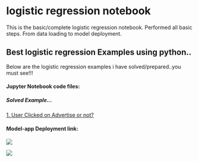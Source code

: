 # logistic regression notebook
 This is the basic/complete logistic regression notebook. Performed all basic steps. From data loading to model deployment.

## Best logistic regression Examples using python..

Below are the logistic regression examples i have solved/prepared..you must see!!!

#### Jupyter Notebook code files:

##### Solved Example...
<a href="https://github.com/ShrikantUppin/2_logistic-regression-notebook/blob/main/clicked%20on%20Ad%20.ipynb/" target="_blank">1. User Clicked on Advertise or not?</a>

#### Model-app Deployment link:

![](https://clicked-on-ad-logistic-regress.herokuapp.com&&target="_blank")

![](https://github.com/ShrikantUppin/Logistic-Regression-Complete-Notebook/blob/main/streamlit.png?raw=true&&target="_blank")

